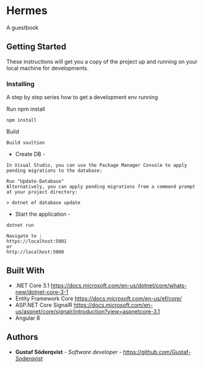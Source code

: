 # Hermes

A guestbook

## Getting Started

These instructions will get you a copy of the project up and running on your local machine for developments.

### Installing

A step by step series how to get a development env running

Run npm install

```
npm install
```

Build

```
Build soultion
```

- Create DB -
```
In Visual Studio, you can use the Package Manager Console to apply pending migrations to the database:

Run "Update-Database"
Alternatively, you can apply pending migrations from a command prompt at your project directory:

> dotnet ef database update
```

- Start the application -
```
dotnet run

Navigate to :
https://localhost:5001
or
http://localhost:5000
```




## Built With

* .NET Core 3.1 https://docs.microsoft.com/en-us/dotnet/core/whats-new/dotnet-core-3-1
* Entity Framework Core https://docs.microsoft.com/en-us/ef/core/
* ASP.NET Core SignalR https://docs.microsoft.com/en-us/aspnet/core/signalr/introduction?view=aspnetcore-3.1
* Angular 8



## Authors

* **Gustaf Söderqvist** - *Software developer* - https://github.com/Gustaf-Soderqvist
